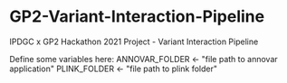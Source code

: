 # GP2-Variant-Interaction-Pipeline
IPDGC x GP2 Hackathon 2021 Project - Variant Interaction Pipeline

Define some variables here:
ANNOVAR_FOLDER <- "file path to annovar application"
PLINK_FOLDER <- "file path to plink folder"
